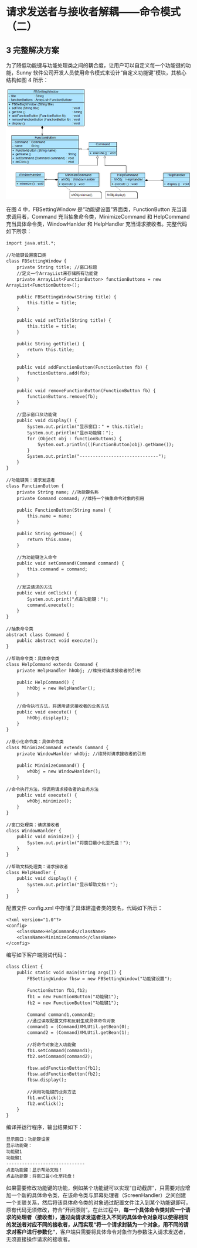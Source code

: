 # 请求发送者与接收者解耦——命令模式（二）  
## 3 完整解决方案  
为了降低功能键与功能处理类之间的耦合度，让用户可以自定义每一个功能键的功能，Sunny 软件公司开发人员使用命令模式来设计“自定义功能键”模块，其核心结构如图 4 所示：  

![自定义功能键核心结构图](images/1366034181_4378.jpg)  

在图 4 中，FBSettingWindow 是“功能键设置”界面类，FunctionButton 充当请求调用者，Command 充当抽象命令类，MinimizeCommand 和 HelpCommand 充当具体命令类，WindowHanlder 和 HelpHandler 充当请求接收者。完整代码如下所示：  

```
import java.util.*;

//功能键设置窗口类
class FBSettingWindow {
	private String title; //窗口标题
    //定义一个ArrayList来存储所有功能键
	private ArrayList<FunctionButton> functionButtons = new ArrayList<FunctionButton>();
	
	public FBSettingWindow(String title) {
		this.title = title;
	}
	
	public void setTitle(String title) {
		this.title = title;
	}
	
	public String getTitle() {
		return this.title;
	}
	
	public void addFunctionButton(FunctionButton fb) {
		functionButtons.add(fb);
	}
	
	public void removeFunctionButton(FunctionButton fb) {
		functionButtons.remove(fb);
	}
	
    //显示窗口及功能键
	public void display() {
		System.out.println("显示窗口：" + this.title);
		System.out.println("显示功能键：");
		for (Object obj : functionButtons) {
			System.out.println(((FunctionButton)obj).getName());
		}
		System.out.println("------------------------------");
	}	
}

//功能键类：请求发送者
class FunctionButton {
	private String name; //功能键名称
	private Command command; //维持一个抽象命令对象的引用
	
	public FunctionButton(String name) {
		this.name = name;
	}
	
	public String getName() {
		return this.name;
	}
	
    //为功能键注入命令
	public void setCommand(Command command) {
		this.command = command;
	}
	
    //发送请求的方法
	public void onClick() {
		System.out.print("点击功能键：");
		command.execute();
	}
}

//抽象命令类
abstract class Command {
	public abstract void execute();
}

//帮助命令类：具体命令类
class HelpCommand extends Command {
	private HelpHandler hhObj; //维持对请求接收者的引用
	
	public HelpCommand() {
		hhObj = new HelpHandler();
	}
	
    //命令执行方法，将调用请求接收者的业务方法
	public void execute() {
		hhObj.display();
	}
}

//最小化命令类：具体命令类
class MinimizeCommand extends Command {
	private WindowHanlder whObj; //维持对请求接收者的引用
	
	public MinimizeCommand() {
		whObj = new WindowHanlder();
	}
	
//命令执行方法，将调用请求接收者的业务方法
	public void execute() {
		whObj.minimize();
	}
}

//窗口处理类：请求接收者
class WindowHanlder {
	public void minimize() {
		System.out.println("将窗口最小化至托盘！");
	}
}

//帮助文档处理类：请求接收者
class HelpHandler {
	public void display() {
		System.out.println("显示帮助文档！");
	}
}
```

配置文件 config.xml 中存储了具体建造者类的类名，代码如下所示：


```
<?xml version="1.0"?>
<config>
	<className>HelpCommand</className>
    <className>MinimizeCommand</className>
</config>

```
编写如下客户端测试代码：  

```
class Client {
	public static void main(String args[]) {
		FBSettingWindow fbsw = new FBSettingWindow("功能键设置");
			
		FunctionButton fb1,fb2;
		fb1 = new FunctionButton("功能键1");
		fb2 = new FunctionButton("功能键1");
		
		Command command1,command2;
        //通过读取配置文件和反射生成具体命令对象
		command1 = (Command)XMLUtil.getBean(0);
		command2 = (Command)XMLUtil.getBean(1);
	    
        //将命令对象注入功能键
		fb1.setCommand(command1);
		fb2.setCommand(command2);
		
		fbsw.addFunctionButton(fb1);
		fbsw.addFunctionButton(fb2);
		fbsw.display();
		
        //调用功能键的业务方法
		fb1.onClick();
		fb2.onClick();
	}
}
```
编译并运行程序，输出结果如下：  

```
显示窗口：功能键设置
显示功能键：
功能键1
功能键1
------------------------------
点击功能键：显示帮助文档！
点击功能键：将窗口最小化至托盘！
```

如果需要修改功能键的功能，例如某个功能键可以实现“自动截屏”，只需要对应增加一个新的具体命令类，在该命令类与屏幕处理者（ScreenHandler）之间创建一个关联关系，然后将该具体命令类的对象通过配置文件注入到某个功能键即可，原有代码无须修改，符合“开闭原则”。在此过程中，**每一个具体命令类对应一个请求的处理者（接收者），通过向请求发送者注入不同的具体命令对象可以使得相同的发送者对应不同的接收者，从而实现“将一个请求封装为一个对象，用不同的请求对客户进行参数化”**，客户端只需要将具体命令对象作为参数注入请求发送者，无须直接操作请求的接收者。